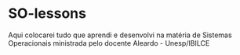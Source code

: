 # SO-lessons
Aqui colocarei tudo que aprendi e desenvolvi na matéria de Sistemas Operacionais ministrada pelo docente Aleardo - Unesp/IBILCE 
